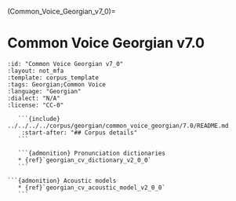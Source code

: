 
(Common_Voice_Georgian_v7_0)=
# Common Voice Georgian v7.0

``````{corpus} Common Voice Georgian v7.0
:id: "Common Voice Georgian v7_0"
:layout: not_mfa
:template: corpus_template
:tags: Georgian;Common Voice
:language: "Georgian"
:dialect: "N/A"
:license: "CC-0"

   ```{include} ../../../../corpus/georgian/common_voice_georgian/7.0/README.md
    :start-after: "## Corpus details"
   ```

   ```{admonition} Pronunciation dictionaries
   * {ref}`georgian_cv_dictionary_v2_0_0`
   ```

```{admonition} Acoustic models
   * {ref}`georgian_cv_acoustic_model_v2_0_0`
   ```
``````
